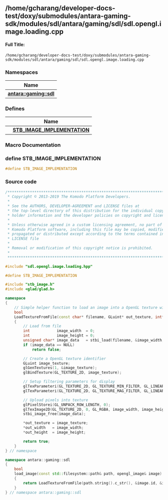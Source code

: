 

## /home/gcharang/developer-docs-test/doxy/submodules/antara-gaming-sdk/modules/sdl/antara/gaming/sdl/sdl.opengl.image.loading.cpp

#### Full Title:
```
/home/gcharang/developer-docs-test/doxy/submodules/antara-gaming-sdk/modules/sdl/antara/gaming/sdl/sdl.opengl.image.loading.cpp
```







### Namespaces

| Name           |
| -------------- |
| **[antara::gaming::sdl](Namespaces/namespaceantara_1_1gaming_1_1sdl.md)**  |





### Defines

|                | Name           |
| -------------- | -------------- |
|  | **[STB_IMAGE_IMPLEMENTATION](Files/sdl_8opengl_8image_8loading_8cpp.md#define-stb_image_implementation)**  |








### Macro Documentation

### define STB_IMAGE_IMPLEMENTATION

```cpp
#define STB_IMAGE_IMPLEMENTATION
```































### Source code

```cpp
/******************************************************************************
 * Copyright © 2013-2019 The Komodo Platform Developers.                      *
 *                                                                            *
 * See the AUTHORS, DEVELOPER-AGREEMENT and LICENSE files at                  *
 * the top-level directory of this distribution for the individual copyright  *
 * holder information and the developer policies on copyright and licensing.  *
 *                                                                            *
 * Unless otherwise agreed in a custom licensing agreement, no part of the    *
 * Komodo Platform software, including this file may be copied, modified,     *
 * propagated or distributed except according to the terms contained in the   *
 * LICENSE file                                                               *
 *                                                                            *
 * Removal or modification of this copyright notice is prohibited.            *
 *                                                                            *
 ******************************************************************************/

#include "sdl.opengl.image.loading.hpp"

#define STB_IMAGE_IMPLEMENTATION

#include "stb_image.h"
#include <glad/glad.h>

namespace
{
    // Simple helper function to load an image into a OpenGL texture with common settings
    bool
    LoadTextureFromFile(const char* filename, GLuint* out_texture, int* out_width, int* out_height)
    {
        // Load from file
        int            image_width  = 0;
        int            image_height = 0;
        unsigned char* image_data   = stbi_load(filename, &image_width, &image_height, NULL, 4);
        if (image_data == NULL)
            return false;

        // Create a OpenGL texture identifier
        GLuint image_texture;
        glGenTextures(1, &image_texture);
        glBindTexture(GL_TEXTURE_2D, image_texture);

        // Setup filtering parameters for display
        glTexParameteri(GL_TEXTURE_2D, GL_TEXTURE_MIN_FILTER, GL_LINEAR);
        glTexParameteri(GL_TEXTURE_2D, GL_TEXTURE_MAG_FILTER, GL_LINEAR);

        // Upload pixels into texture
        glPixelStorei(GL_UNPACK_ROW_LENGTH, 0);
        glTexImage2D(GL_TEXTURE_2D, 0, GL_RGBA, image_width, image_height, 0, GL_RGBA, GL_UNSIGNED_BYTE, image_data);
        stbi_image_free(image_data);

        *out_texture = image_texture;
        *out_width   = image_width;
        *out_height  = image_height;

        return true;
    }
} // namespace

namespace antara::gaming::sdl
{
    bool
    load_image(const std::filesystem::path& path, opengl_image& image)
    {
        return LoadTextureFromFile(path.string().c_str(), &image.id, &image.width, &image.height);
    }
} // namespace antara::gaming::sdl
```




